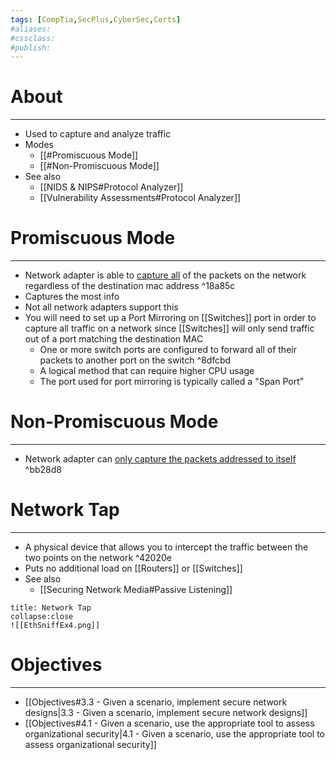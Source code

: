 ```yaml
---
tags: [CompTia,SecPlus,CyberSec,Certs]
#aliases:
#cssclass:
#publish:
---
```


# About
---
- Used to capture and analyze traffic
- Modes
	- [[#Promiscuous Mode]]
	- [[#Non-Promiscuous Mode]]
- See also
	- [[NIDS & NIPS#Protocol Analyzer]]
	- [[Vulnerability Assessments#Protocol Analyzer]]

# Promiscuous Mode
---
- Network adapter is able to <u>capture all</u> of the packets on the network regardless of the destination mac address ^18a85c
- Captures the most info
- Not all network adapters support this
- You will need to set up a Port Mirroring on [[Switches]] port in order to capture all traffic on a network since [[Switches]] will only send traffic out of a port matching the destination MAC
	- One or more switch ports are configured to forward all of their packets to another port on the switch ^8dfcbd
	- A logical method that can require higher CPU usage
	- The port used for port mirroring is typically called a "Span Port"

# Non-Promiscuous Mode
---
- Network adapter can <u>only capture the packets addressed to itself</u> ^bb28d8

# Network Tap
---
- A physical device that allows you to intercept the traffic between the two points on the network ^42020e
- Puts no additional load on [[Routers]] or [[Switches]] 
- See also
	- [[Securing Network Media#Passive Listening]]

```ad-example
title: Network Tap
collapse:close
![[EthSniffEx4.png]]
```

# Objectives
---
- [[Objectives#3.3 - Given a scenario, implement secure network designs|3.3 - Given a scenario, implement secure network designs]]
- [[Objectives#4.1 - Given a scenario, use the appropriate tool to assess organizational security|4.1 - Given a scenario, use the appropriate tool to assess organizational security]]